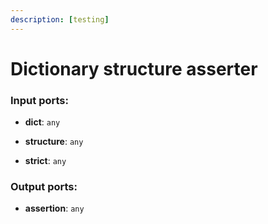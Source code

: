 ```yaml
---
description: [testing]
---
```


# Dictionary structure asserter

### Input ports:

* __dict__: `any`


* __structure__: `any`


* __strict__: `any`

### Output ports:

* __assertion__: `any`

